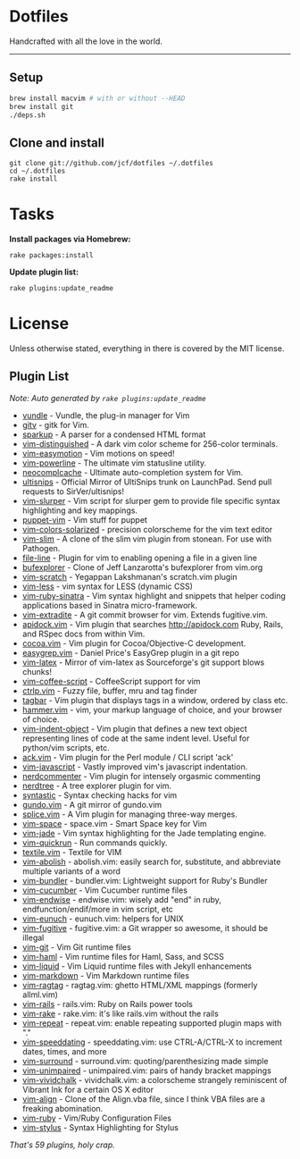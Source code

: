 # Dotfiles

Handcrafted with all the love in the world.

---

## Setup

``` zsh
brew install macvim # with or without --HEAD
brew install git
./deps.sh
```

## Clone and install

    git clone git://github.com/jcf/dotfiles ~/.dotfiles
    cd ~/.dotfiles
    rake install

# Tasks

**Install packages via Homebrew:**

    rake packages:install

**Update plugin list:**

    rake plugins:update_readme

# License

Unless otherwise stated, everything in there is covered by the MIT
license.

## Plugin List

_Note: Auto generated by `rake plugins:update_readme`_


 * [vundle](https://github.com/gmarik/vundle) - Vundle, the plug-in manager for Vim
 * [gitv](https://github.com/gregsexton/gitv) - gitk for Vim.
 * [sparkup](https://github.com/Lokaltog/sparkup) - A parser for a condensed HTML format
 * [vim-distinguished](https://github.com/Lokaltog/vim-distinguished) - A dark vim color scheme for 256-color terminals.
 * [vim-easymotion](https://github.com/Lokaltog/vim-easymotion) - Vim motions on speed!
 * [vim-powerline](https://github.com/Lokaltog/vim-powerline) - The ultimate vim statusline utility.
 * [neocomplcache](https://github.com/Shougo/neocomplcache) - Ultimate auto-completion system for Vim.
 * [ultisnips](https://github.com/SirVer/ultisnips) - Official Mirror of UltiSnips trunk on LaunchPad. Send pull requests to SirVer/ultisnips!
 * [vim-slurper](https://github.com/adamlowe/vim-slurper) - Vim script for slurper gem to provide file specific syntax highlighting and key mappings.
 * [puppet-vim](https://github.com/ajf/puppet-vim) - Vim stuff for puppet
 * [vim-colors-solarized](https://github.com/altercation/vim-colors-solarized) - precision colorscheme for the vim text editor
 * [vim-slim](https://github.com/bbommarito/vim-slim) - A clone of the slim vim plugin from stonean. For use with Pathogen.
 * [file-line](https://github.com/bogado/file-line) - Plugin for vim to enabling opening a file in a given line
 * [bufexplorer](https://github.com/corntrace/bufexplorer) - Clone of Jeff Lanzarotta's bufexplorer from vim.org
 * [vim-scratch](https://github.com/duff/vim-scratch) - Yegappan Lakshmanan's scratch.vim plugin
 * [vim-less](https://github.com/groenewege/vim-less) - vim syntax for LESS (dynamic CSS)
 * [vim-ruby-sinatra](https://github.com/hallison/vim-ruby-sinatra) - Vim syntax highlight and snippets that helper coding applications based in Sinatra micro-framework.
 * [vim-extradite](https://github.com/int3/vim-extradite) - A git commit browser for vim. Extends fugitive.vim.
 * [apidock.vim](https://github.com/jcf/apidock.vim) - Vim plugin that searches http://apidock.com Ruby, Rails, and RSpec docs from within Vim.
 * [cocoa.vim](https://github.com/jcf/cocoa.vim) - Vim plugin for Cocoa/Objective-C development.
 * [easygrep.vim](https://github.com/jcf/easygrep.vim) - Daniel Price's EasyGrep plugin in a git repo
 * [vim-latex](https://github.com/jcf/vim-latex) - Mirror of vim-latex as Sourceforge's git support blows chunks!
 * [vim-coffee-script](https://github.com/kchmck/vim-coffee-script) - CoffeeScript support for vim
 * [ctrlp.vim](https://github.com/kien/ctrlp.vim) - Fuzzy file, buffer, mru and tag finder
 * [tagbar](https://github.com/majutsushi/tagbar) - Vim plugin that displays tags in a window, ordered by class etc.
 * [hammer.vim](https://github.com/matthias-guenther/hammer.vim) - vim,  your markup language of choice, and your browser of choice.
 * [vim-indent-object](https://github.com/michaeljsmith/vim-indent-object) - Vim plugin that defines a new text object representing lines of code at the same indent level. Useful for python/vim scripts, etc.
 * [ack.vim](https://github.com/mileszs/ack.vim) - Vim plugin for the Perl module / CLI script 'ack'
 * [vim-javascript](https://github.com/pangloss/vim-javascript) - Vastly improved vim's javascript indentation.
 * [nerdcommenter](https://github.com/scrooloose/nerdcommenter) - Vim plugin for intensely orgasmic commenting
 * [nerdtree](https://github.com/scrooloose/nerdtree) - A tree explorer plugin for vim.
 * [syntastic](https://github.com/scrooloose/syntastic) - Syntax checking hacks for vim
 * [gundo.vim](https://github.com/sjl/gundo.vim) - A git mirror of gundo.vim
 * [splice.vim](https://github.com/sjl/splice.vim) - A Vim plugin for managing three-way merges.
 * [vim-space](https://github.com/spiiph/vim-space) - space.vim - Smart Space key for Vim
 * [vim-jade](https://github.com/statianzo/vim-jade) - Vim syntax highlighting for the Jade templating engine.
 * [vim-quickrun](https://github.com/thinca/vim-quickrun) - Run commands quickly.
 * [textile.vim](https://github.com/timcharper/textile.vim) - Textile for VIM
 * [vim-abolish](https://github.com/tpope/vim-abolish) - abolish.vim: easily search for, substitute, and abbreviate multiple variants of a word
 * [vim-bundler](https://github.com/tpope/vim-bundler) - bundler.vim: Lightweight support for Ruby's Bundler
 * [vim-cucumber](https://github.com/tpope/vim-cucumber) - Vim Cucumber runtime files
 * [vim-endwise](https://github.com/tpope/vim-endwise) - endwise.vim: wisely add "end" in ruby, endfunction/endif/more in vim script, etc
 * [vim-eunuch](https://github.com/tpope/vim-eunuch) - eunuch.vim: helpers for UNIX
 * [vim-fugitive](https://github.com/tpope/vim-fugitive) - fugitive.vim: a Git wrapper so awesome, it should be illegal
 * [vim-git](https://github.com/tpope/vim-git) - Vim Git runtime files
 * [vim-haml](https://github.com/tpope/vim-haml) - Vim runtime files for Haml, Sass, and SCSS
 * [vim-liquid](https://github.com/tpope/vim-liquid) - Vim Liquid runtime files with Jekyll enhancements
 * [vim-markdown](https://github.com/tpope/vim-markdown) - Vim Markdown runtime files
 * [vim-ragtag](https://github.com/tpope/vim-ragtag) - ragtag.vim: ghetto HTML/XML mappings (formerly allml.vim)
 * [vim-rails](https://github.com/tpope/vim-rails) - rails.vim: Ruby on Rails power tools
 * [vim-rake](https://github.com/tpope/vim-rake) - rake.vim: it's like rails.vim without the rails
 * [vim-repeat](https://github.com/tpope/vim-repeat) - repeat.vim: enable repeating supported plugin maps with "."
 * [vim-speeddating](https://github.com/tpope/vim-speeddating) - speeddating.vim: use CTRL-A/CTRL-X to increment dates, times, and more
 * [vim-surround](https://github.com/tpope/vim-surround) - surround.vim: quoting/parenthesizing made simple
 * [vim-unimpaired](https://github.com/tpope/vim-unimpaired) - unimpaired.vim: pairs of handy bracket mappings
 * [vim-vividchalk](https://github.com/tpope/vim-vividchalk) - vividchalk.vim: a colorscheme strangely reminiscent of Vibrant Ink for a certain OS X editor
 * [vim-align](https://github.com/tsaleh/vim-align) - Clone of the Align.vba file, since I think VBA files are a freaking abomination.
 * [vim-ruby](https://github.com/vim-ruby/vim-ruby) - Vim/Ruby Configuration Files
 * [vim-stylus](https://github.com/wavded/vim-stylus) - Syntax Highlighting for Stylus

_That's 59 plugins, holy crap._
